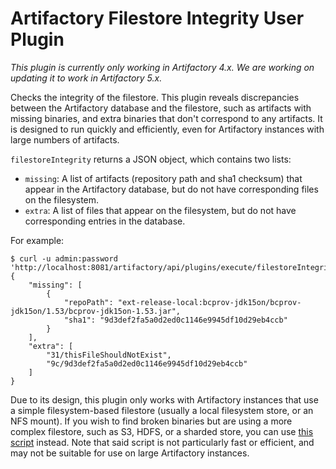 Artifactory Filestore Integrity User Plugin
===========================================

*This plugin is currently only working in Artifactory 4.x. We are working on updating it to work in Artifactory 5.x.*

Checks the integrity of the filestore. This plugin reveals discrepancies between
the Artifactory database and the filestore, such as artifacts with missing
binaries, and extra binaries that don't correspond to any artifacts. It is
designed to run quickly and efficiently, even for Artifactory instances with
large numbers of artifacts.

`filestoreIntegrity` returns a JSON object, which contains two lists:
- `missing`: A list of artifacts (repository path and sha1 checksum) that appear
  in the Artifactory database, but do not have corresponding files on the
  filesystem.
- `extra`: A list of files that appear on the filesystem, but do not have
  corresponding entries in the database.

For example:

```
$ curl -u admin:password 'http://localhost:8081/artifactory/api/plugins/execute/filestoreIntegrity'
{
    "missing": [
        {
            "repoPath": "ext-release-local:bcprov-jdk15on/bcprov-jdk15on/1.53/bcprov-jdk15on-1.53.jar",
            "sha1": "9d3def2fa5a0d2ed0c1146e9945df10d29eb4ccb"
        }
    ],
    "extra": [
        "31/thisFileShouldNotExist",
        "9c/9d3def2fa5a0d2ed0c1146e9945df10d29eb4ccb"
    ]
}
```

Due to its design, this plugin only works with Artifactory instances that use a
simple filesystem-based filestore (usually a local filesystem store, or an NFS
mount). If you wish to find broken binaries but are using a more complex
filestore, such as S3, HDFS, or a sharded store, you can use [this script][]
instead. Note that said script is not particularly fast or efficient, and may
not be suitable for use on large Artifactory instances.

[this script]: https://github.com/JFrogDev/artifactory-scripts/tree/master/filestoreIntegrity

